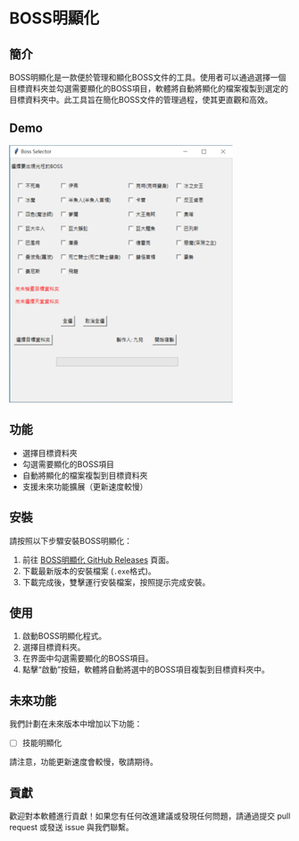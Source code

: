 # BOSS明顯化

## 簡介
BOSS明顯化是一款便於管理和顯化BOSS文件的工具。使用者可以通過選擇一個目標資料夾並勾選需要顯化的BOSS項目，軟體將自動將顯化的檔案複製到選定的目標資料夾中。此工具旨在簡化BOSS文件的管理過程，使其更直觀和高效。

## Demo

<img src="img/BOSS.png" alt="img" width="400">

## 功能
- 選擇目標資料夾
- 勾選需要顯化的BOSS項目
- 自動將顯化的檔案複製到目標資料夾
- 支援未來功能擴展（更新速度較慢）

## 安裝
請按照以下步驟安裝BOSS明顯化：

1. 前往 [BOSS明顯化 GitHub Releases](https://github.com/imHui77/lineageBoss/releases) 頁面。
2. 下載最新版本的安裝檔案 (`.exe`格式)。
3. 下載完成後，雙擊運行安裝檔案，按照提示完成安裝。

## 使用
1. 啟動BOSS明顯化程式。
2. 選擇目標資料夾。
3. 在界面中勾選需要顯化的BOSS項目。
4. 點擊“啟動”按鈕，軟體將自動將選中的BOSS項目複製到目標資料夾中。

## 未來功能
我們計劃在未來版本中增加以下功能：
- [ ] 技能明顯化

請注意，功能更新速度會較慢，敬請期待。

## 貢獻
歡迎對本軟體進行貢獻！如果您有任何改進建議或發現任何問題，請通過提交 pull request 或發送 issue 與我們聯繫。